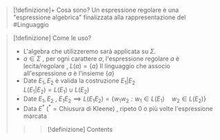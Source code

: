 >[!definizione]+ Cosa sono?
>Un espressione regolare è una "espressione algebrica" finalizzata alla rappresentazione del #Linguaggio 
>

>[!definizione] Come le uso?
>- L'algebra che utilizzeremo sarà applicata su $\Sigma$.
>- $a \in \Sigma$ , per ogni carattere $a$, l'espressione regolare $a$ è lecita/regolare , $L(a)=\{a\}$ Il linguaggio che associo all'espressione $a$ è l'insieme $\{a\}$  
>- Date $E_{1},E_{2}$ è valida la costruzione $E_{1}|E_{2}$  
>  $L(E_{1}|E_{2})=L(E_{1})\cup L(E_{2})$
>- Date $E_{1},E_{2}$ , $E_{1}E_{2} \implies L(E_{1}E_{2} ) = \{w_{1}w_{2}:w_{1}\in L(E_{1}) \quad w_{2}\in L(E_{2})\}$ 
>- Data $E^*$ ($^* = \text{Chiusura di Kleene}$) , ripeto 0 o più volte l'espressione marcata 
>  
>>> [!definizione]
> Contents
